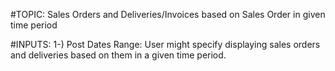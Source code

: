 #TOPIC:
Sales Orders and Deliveries/Invoices based on Sales Order in given time period

#INPUTS:
1-) Post Dates Range: User might specify displaying sales orders and deliveries based on them in a given time period.
